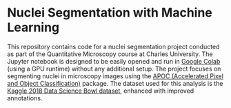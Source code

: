 # Nuclei Segmentation with Machine Learning

This repository contains code for a nuclei segmentation project conducted as part of the Quantitative Microscopy course at Charles University. The Jupyter notebook is designed to be easily opened and run in [Google Colab](https://colab.research.google.com/) (using a GPU runtime) without any additional setup. The project focuses on segmenting nuclei in microscopy images using the [APOC (Accelerated Pixel and Object Classification)](https://github.com/haesleinhuepf/apoc) package. The dataset used for this analysis is the [Kaggle 2018 Data Science Bowl dataset](https://github.com/lopuhin/kaggle-dsbowl-2018-dataset-fixes/tree/master), enhanced with improved annotations.
